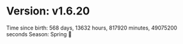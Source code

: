 # Version: v1.6.20
Time since birth: 568 days, 13632 hours, 817920 minutes, 49075200 seconds
Season: Spring 🌸
